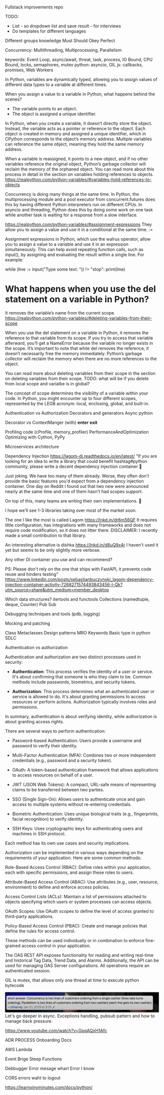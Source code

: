 Fullstack improvements repo 

TODO: 
* List - so dropdown list and save result - for interviews
* Do templates for different languages

Different groups knowledge Must Should Okey Perfect

Concurrency: Multithreading, Multiprocessing, Parallelism

keywords: Event Loop, async/await, threat, task, process, IO Bound, CPU Bound, locks, semaphores, mutex
python: asyncio, GIL
js: callbacks, promises, Web Workers

In Python, variables are dynamically typed, 
allowing you to assign values of different data types
to a variable at different times.


When you assign a value to a variable in Python, what happens behind the scenes?
* The variable points to an object.
* The object is assigned a unique identifier.
  
In Python, when you create a variable, it doesn’t directly store the object. 
Instead, the variable acts as a pointer or reference to the object. 
Each object is created in memory and assigned a unique identifier, which in CPython corresponds to the object’s memory address. 
Multiple variables can reference the same object, meaning they hold the same memory address.

When a variable is reassigned, it points to a new object, and if no other variables reference the original object, 
Python’s garbage collector will reclaim the memory of the orphaned object. 
You can read more about this process in detail in the section on variables holding references to objects.
https://realpython.com/python-variables/#variables-hold-references-to-objects

Concurrency is doing many things at the same time. 
In Python, the multiprocessing module and a pool executor from concurrent.futures does this by having different Python interpreters run on different CPUs. 
In asyncio and threading, Python does this by doing some work on one task while another task is waiting for a response from a slow interface.


https://realpython.com/python-variables/#assignment-expressions
They allow you to assign a value and use it in a conditional at the same time.
:=


Assignment expressions in Python, which use the walrus operator, allow you to assign a value to a variable and use it in an expression simultaneously. This can help avoid repeating function calls, such as input(), by assigning and evaluating the result within a single line. For example:

while (line := input("Type some text: ")) != "stop":
    print(line)


# What happens when you use the del statement on a variable in Python?
It removes the variable’s name from the current scope. https://realpython.com/python-variables/#deleting-variables-from-their-scope

When you use the del statement on a variable in Python, it removes the reference to that variable from its scope. If you try to access that variable afterward, you’ll get a NameError because the variable no longer exists in the scope. It’s important to note that while del removes the reference, it doesn’t necessarily free the memory immediately. Python’s garbage collector will reclaim the memory when there are no more references to the object.

You can read more about deleting variables from their scope in the section on deleting variables from their scope.
TODO: what will be if you delete from local scope and varialbe is in global?


The concept of 
scope
 determines the visibility of a 
variable
 within your code. In Python, you might encounter up to four different scopes, represented by the LEGB acronym: 
local, enclosing, global, and built-in.


Authentication vs Authorization
Decorators and generators
Async python


Decorator vs ContextManger (with)
__enter__ __exit__

Profiling code (cProfile, memory_profiler) PerformanceAndOptimization
Optimizing with Cython, PyPy

Microservices architecture

Dependency Injection
https://lagom-di.readthedocs.io/en/latest/
"If you are looking for an idea to write a library that could benefit hashtag#python community, please write a decent dependency injection container 🙏

Just joking. We have too many of them already. Worse, they often don't provide the basic features you'd expect from a dependency injection container. One day on Reddit I found out that two new were announced nearly at the same time and one of them hasn't had scopes support.

On top of this, many teams are writing their own implementations. 🙈

I hope we'll see 1-3 libraries taking over most of the market soon.

The one I like the most is called Lagom https://lnkd.in/dr6m56QF 
It requires little configuration, has integrations with many frameworks and does not require code modification, so it does not litter there.
DISCLAIMER: I recently made a small contribution to that library.

An interesting alternative is dishka https://lnkd.in/d8uQ9x4r I haven't used it yet but seems to be only slightly more verbose.

Any other DI container you use and can recommend?

PS: Please don't rely on the one that ships with FastAPI, it prevents code reuse and hinders testing"
https://www.linkedin.com/posts/sebastianbuczynski_lagom-dependency-injection-container-activity-7268271574493843456-l-Qk?utm_source=share&utm_medium=member_desktop

Which data structures? itertools and functools
Collections (namedtuple, deque, Counter)
Pub Sub

Debugging techniques and tools (pdb, logging)






Mocking and patching

Class
Metaclasses
Design patterns
MRO
Keywords
Basic type in python 
SDLC

Authentication vs authorization

Authentication and authorization are two distinct processes used in security:

- **Authentication**: This process verifies the identity of a user or service. It's about confirming that someone is who they claim to be. Common methods include passwords, biometrics, and security tokens.

- **Authorization**: This process determines what an authenticated user or service is allowed to do. It's about granting permissions to access resources or perform actions. Authorization typically involves roles and permissions.

In summary, authentication is about verifying identity, while authorization is about granting access rights.

There are several ways to perform authentication:

* Password-based Authentication: Users provide a username and password to verify their identity.

* Multi-Factor Authentication (MFA): Combines two or more independent credentials (e.g., password and a security token).

* OAuth: A token-based authentication framework that allows applications to access resources on behalf of a user.

* JWT (JSON Web Tokens): A compact, URL-safe means of representing claims to be transferred between two parties.

* SSO (Single Sign-On): Allows users to authenticate once and gain access to multiple systems without re-entering credentials.

* Biometric Authentication: Uses unique biological traits (e.g., fingerprints, facial recognition) to verify identity.

* SSH Keys: Uses cryptographic keys for authenticating users and machines in SSH protocol.

Each method has its own use cases and security implications.

Authorization can be implemented in various ways depending on the requirements of your application. Here are some common methods:

Role-Based Access Control (RBAC): Define roles within your application, each with specific permissions, and assign these roles to users.

Attribute-Based Access Control (ABAC): Use attributes (e.g., user, resource, environment) to define and enforce access policies.

Access Control Lists (ACLs): Maintain a list of permissions attached to objects specifying which users or system processes can access objects.

OAuth Scopes: Use OAuth scopes to define the level of access granted to third-party applications.

Policy-Based Access Control (PBAC): Create and manage policies that define the rules for access control.

These methods can be used individually or in combination to enforce fine-grained access control in your application.



The OAS REST API exposes functionality for reading and writing real-time and historical Tag Data, Trend Data, and Alarms. Additionally, the API can be used for managing OAS Server configurations. All operations require an authenticated session.



GIL is mutex, that allows only one thread at time to execute python bytecode


![Alt text](image.png)
Let's go deeper in async. Exceptions handling, pubsub pattern and how to manage back pressure.



https://www.youtube.com/watch?v=GpqAQxH1Afc


ADR PROCESS
Onboarding Docs


AWS
Lambda


Event Brige
Steep Functions


Debbugger 
Error mesage
whart Error I know 

CORS errors 
waht to logout

https://learnxinyminutes.com/docs/python/